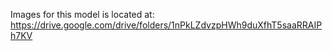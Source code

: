 Images for this model is located at: https://drive.google.com/drive/folders/1nPkLZdvzpHWh9duXfhT5saaRRAIPh7KV
